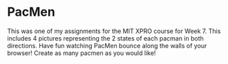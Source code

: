 # PacMen
This was one of my assignments for the MIT XPRO course for Week 7. This includes 4 pictures representing the 2 states of each pacman in both directions. Have fun watching PacMen bounce along the walls of your browser! Create as many pacmen as you would like!
